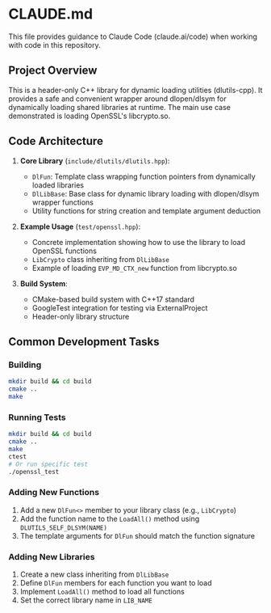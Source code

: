 # CLAUDE.md

This file provides guidance to Claude Code (claude.ai/code) when working with code in this repository.

## Project Overview

This is a header-only C++ library for dynamic loading utilities (dlutils-cpp). It provides a safe and convenient wrapper around dlopen/dlsym for dynamically loading shared libraries at runtime. The main use case demonstrated is loading OpenSSL's libcrypto.so.

## Code Architecture

1. **Core Library** (`include/dlutils/dlutils.hpp`):
   - `DlFun`: Template class wrapping function pointers from dynamically loaded libraries
   - `DlLibBase`: Base class for dynamic library loading with dlopen/dlsym wrapper functions
   - Utility functions for string creation and template argument deduction

2. **Example Usage** (`test/openssl.hpp`):
   - Concrete implementation showing how to use the library to load OpenSSL functions
   - `LibCrypto` class inheriting from `DlLibBase`
   - Example of loading `EVP_MD_CTX_new` function from libcrypto.so

3. **Build System**:
   - CMake-based build system with C++17 standard
   - GoogleTest integration for testing via ExternalProject
   - Header-only library structure

## Common Development Tasks

### Building
```bash
mkdir build && cd build
cmake ..
make
```

### Running Tests
```bash
mkdir build && cd build
cmake ..
make
ctest
# Or run specific test
./openssl_test
```

### Adding New Functions
1. Add a new `DlFun<>` member to your library class (e.g., `LibCrypto`)
2. Add the function name to the `LoadAll()` method using `DLUTILS_SELF_DLSYM(NAME)`
3. The template arguments for `DlFun` should match the function signature

### Adding New Libraries
1. Create a new class inheriting from `DlLibBase`
2. Define `DlFun` members for each function you want to load
3. Implement `LoadAll()` method to load all functions
4. Set the correct library name in `LIB_NAME`